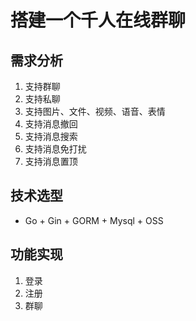 # 搭建一个千人在线群聊

## 需求分析

1. 支持群聊
2. 支持私聊
3. 支持图片、文件、视频、语音、表情
4. 支持消息撤回
5. 支持消息搜索
6. 支持消息免打扰
7. 支持消息置顶

## 技术选型
- Go + Gin + GORM + Mysql + OSS

## 功能实现
1. 登录
2. 注册
3. 群聊